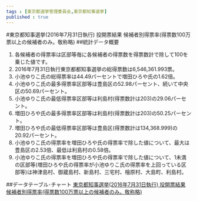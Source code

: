 ```yaml
--- 
tags : [東京都選挙管理委員会,東京都知事選挙] 
published : true
---
```

#東京都知事選挙(2016年7月31日執行) 投開票結果 候補者別得票率(得票数100万票以上の候補者のみ。敬称略) 
##統計データ概要
1. 各候補者の得票率は区部等毎に各候補者の得票数を得票数計で除して100を乗じた値です。
1. 2016年7月31日執行東京都都知事選挙の総得票数は6,546,361.993票。
1. 小池ゆりこ氏の総得票率は44.49パーセントで増田ひろや氏の1.62倍。
1. 小池ゆりこ氏の最多得票率区部等は豊島区の52.98パーセント、続いて中央区の50.69パーセント。
1. 小池ゆりこ氏の最低得票率区部等は利島村(得票数計は203)の29.06パーセント。
1. 増田ひろや氏の最多得票率区部等は利島村(得票数計は203)の50.25パーセント。
1. 増田ひろや氏の最低得票率区部等は豊島区(得票数計は134,368.999)の20.92パーセント。
1. 小池ゆりこ氏の得票率を増田ひろや氏の得票率で除した値について、最大は豊島区の2.53倍、最低は利島村の0.58倍。
1. 小池ゆりこ氏の得票率を増田ひろや氏の得票率で除した値について、1未満の区部等(増田ひろや氏の得票率が小池ゆりこ氏の得票率を上回っている区部等)は神津島村、御蔵島村、新島村、三宅村、檜原村、大島町、利島村。

   
##データテーブル･チャート
[東京都知事選挙(2016年7月31日執行) 投開票結果 候補者別得票率(得票数100万票以上の候補者のみ。敬称略) ](http://knowledgevault.saecanet.com/charts/am-consulting.co.jp-2016-08-03-00-29-31.html)
